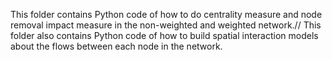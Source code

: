 This folder contains Python code of how to do centrality measure and node removal impact measure in the non-weighted and weighted network.//
This folder also contains Python code of how to build spatial interaction models about the flows between each node in the network.
